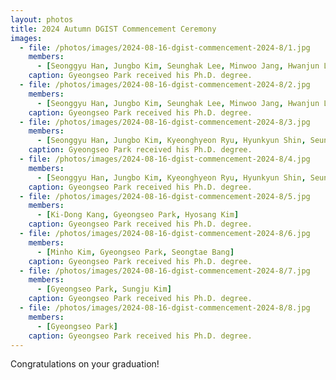 ```yaml
---
layout: photos
title: 2024 Autumn DGIST Commencement Ceremony
images:
  - file: /photos/images/2024-08-16-dgist-commencement-2024-8/1.jpg
    members:  
      - [Seonggyu Han, Jungbo Kim, Seunghak Lee, Minwoo Jang, Hwanjun Lee, Gyeongseo Park, Seungkyu Lee, Hyungwon Park, Seulki Kim, Seongtae Bang, Jongmin Shin, Ki-Dong Kang, Yeji Jung, Kyeonghyeon Ryu]
    caption: Gyeongseo Park received his Ph.D. degree.
  - file: /photos/images/2024-08-16-dgist-commencement-2024-8/2.jpg
    members:  
      - [Seonggyu Han, Jungbo Kim, Seunghak Lee, Minwoo Jang, Hwanjun Lee, Gyeongseo Park, Seungkyu Lee, Hyungwon Park, Seulki Kim, Seongtae Bang, Jongmin Shin, Ki-Dong Kang, Yeji Jung, Kyeonghyeon Ryu]
    caption: Gyeongseo Park received his Ph.D. degree.
  - file: /photos/images/2024-08-16-dgist-commencement-2024-8/3.jpg
    members:  
      - [Seonggyu Han, Jungbo Kim, Kyeonghyeon Ryu, Hyunkyun Shin, Seunghak Lee, Minwoo Jang, Hwanjun Lee, Gyeongseo Park, Seungkyu Lee, Hyungwon Park, Seulki Kim, Seongtae Bang, Jongmin Shin, Ki-Dong Kang, Yeji Jung, Sangwoong Kim, Minho Kim]
    caption: Gyeongseo Park received his Ph.D. degree.
  - file: /photos/images/2024-08-16-dgist-commencement-2024-8/4.jpg
    members:  
      - [Seonggyu Han, Jungbo Kim, Kyeonghyeon Ryu, Hyunkyun Shin, Seunghak Lee, Minwoo Jang, Hwanjun Lee, Gyeongseo Park, Seungkyu Lee, Hyungwon Park, Seulki Kim, Seongtae Bang, Jongmin Shin, Ki-Dong Kang, Yeji Jung, Sangwoong Kim, Minho Kim]
    caption: Gyeongseo Park received his Ph.D. degree.
  - file: /photos/images/2024-08-16-dgist-commencement-2024-8/5.jpg
    members:  
      - [Ki-Dong Kang, Gyeongseo Park, Hyosang Kim]
    caption: Gyeongseo Park received his Ph.D. degree.
  - file: /photos/images/2024-08-16-dgist-commencement-2024-8/6.jpg
    members:  
      - [Minho Kim, Gyeongseo Park, Seongtae Bang]
    caption: Gyeongseo Park received his Ph.D. degree.
  - file: /photos/images/2024-08-16-dgist-commencement-2024-8/7.jpg
    members:  
      - [Gyeongseo Park, Sungju Kim]
    caption: Gyeongseo Park received his Ph.D. degree.
  - file: /photos/images/2024-08-16-dgist-commencement-2024-8/8.jpg
    members:  
      - [Gyeongseo Park]
    caption: Gyeongseo Park received his Ph.D. degree.
---
```


Congratulations on your graduation!